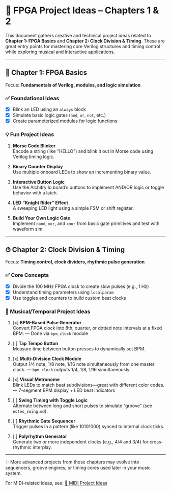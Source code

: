 # 🧠 FPGA Project Ideas – Chapters 1 & 2

This document gathers creative and technical project ideas related to **Chapter 1: FPGA Basics** and **Chapter 2: Clock Division & Timing**. These are great entry points for mastering core Verilog structures and timing control while exploring musical and interactive applications.

---

## 📘 Chapter 1: FPGA Basics

Focus: **Fundamentals of Verilog, modules, and logic simulation**

### ✅ Foundational Ideas

- [x] Blink an LED using an `always` block
- [x] Simulate basic logic gates (`and`, `or`, `not`, etc.)
- [x] Create parameterized modules for logic functions

### 💡 Fun Project Ideas

1. **Morse Code Blinker**  
   Encode a string (like "HELLO") and blink it out in Morse code using Verilog timing logic.

2. **Binary Counter Display**  
   Use multiple onboard LEDs to show an incrementing binary value.

3. **Interactive Button Logic**  
   Use the Alchitry Io board’s buttons to implement AND/OR logic or toggle behavior with a latch.

4. **LED “Knight Rider” Effect**  
   A sweeping LED light using a simple FSM or shift register.

5. **Build Your Own Logic Gate**  
   Implement `nand`, `xor`, and `xnor` from basic gate primitives and test with waveform sim.

---

## ⏱ Chapter 2: Clock Division & Timing

Focus: **Timing control, clock dividers, rhythmic pulse generation**

### ✅ Core Concepts

- [x] Divide the 100 MHz FPGA clock to create slow pulses (e.g., 1 Hz)
- [x] Understand timing parameters using `localparam`
- [x] Use toggles and counters to build custom beat clocks

### 🎵 Musical/Temporal Project Ideas

1. [x] **BPM-Based Pulse Generator**  
   Convert FPGA clock into 8th, quarter, or dotted note intervals at a fixed BPM. — Done via `bpm_clock` module

2. [ ] **Tap Tempo Button**  
   Measure time between button presses to dynamically set BPM.

3. [x] **Multi-Division Clock Module**  
   Output 1/4 note, 1/8 note, 1/16 note simultaneously from one master clock. — `bpm_clock` outputs 1/4, 1/8, 1/16 simultaneously

4. [x] **Visual Metronome**  
   Blink LEDs to match beat subdivisions—great with different color codes. — 7-segment BPM display + LED beat indicators

5. [ ] **Swing Timing with Toggle Logic**  
   Alternate between long and short pulses to simulate “groove” (see `notes_swing.md`).

6. [ ] **Rhythmic Gate Sequencer**  
   Trigger pulses in a pattern (like 10101000) synced to internal clock ticks.

7. [ ] **Polyrhythm Generator**  
   Generate two or more independent clocks (e.g., 4/4 and 3/4) for cross-rhythmic interplay.

---

✨ More advanced projects from these chapters may evolve into sequencers, groove engines, or timing cores used later in your music system.

For MIDI-related ideas, see: [🎹 MIDI Project Ideas](midi_project_ideas.md)
